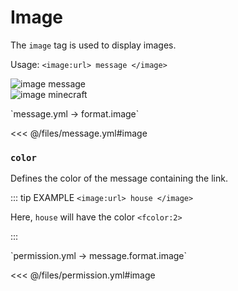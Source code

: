 # Image

The `image` tag is used to display images.

Usage: `<image:url> message </image>`

![image message](/imagemessage.png)  
![image minecraft](/imageminecraft.png)

[//]: # (message.yml)
<!--@include: @/parts/words.md#setting-->
<!--@include: @/parts/words.md#path--> `message.yml → format.image`

<!--@include: @/parts/words.md#default-->
<<< @/files/message.yml#image

<!--@include: @/parts/enable.md-->

### `color`

Defines the color of the message containing the link.

::: tip EXAMPLE
`<image:url> house </image>`

Here, `house` will have the color `<fcolor:2>`

:::

[//]: # (permission.yml)
<!--@include: @/parts/words.md#permission-->
<!--@include: @/parts/words.md#path--> `permission.yml → message.format.image`

<!--@include: @/parts/words.md#default-->
<<< @/files/permission.yml#image

<!--@include: @/parts/permission/permissionTier3.md-->
